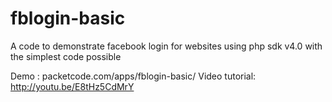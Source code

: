 fblogin-basic
=============

A code to demonstrate facebook login for websites using php sdk v4.0 with the simplest code possible

Demo : packetcode.com/apps/fblogin-basic/
Video tutorial: http://youtu.be/E8tHz5CdMrY
